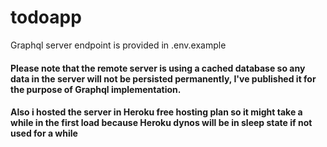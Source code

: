 # todoapp

Graphql server endpoint is provided in .env.example



#### Please note that the remote server is using a cached database so any data in the server will not be persisted permanently, I've published it for the purpose of Graphql implementation.

#### Also i hosted  the server in Heroku free hosting plan so it might take a while in the first load because Heroku dynos will be in sleep state if not used for a while

